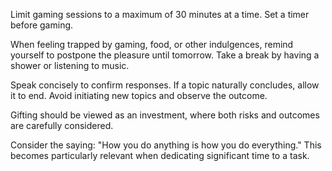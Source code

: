 Limit gaming sessions to a maximum of 30 minutes at a time. Set a timer before gaming.

When feeling trapped by gaming, food, or other indulgences, remind yourself to postpone the pleasure until tomorrow. Take a break by having a shower or listening to music.

Speak concisely to confirm responses. If a topic naturally concludes, allow it to end. Avoid initiating new topics and observe the outcome.

Gifting should be viewed as an investment, where both risks and outcomes are carefully considered.

Consider the saying: "How you do anything is how you do everything." This becomes particularly relevant when dedicating significant time to a task.